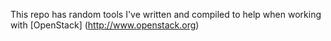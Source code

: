 This repo has random tools I've written and compiled to help when working with [OpenStack] (http://www.openstack.org)
